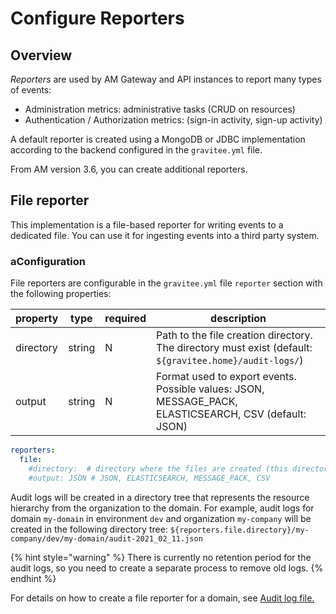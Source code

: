 # Configure Reporters

## Overview

_Reporters_ are used by AM Gateway and API instances to report many types of events:

* Administration metrics: administrative tasks (CRUD on resources)
* Authentication / Authorization metrics: (sign-in activity, sign-up activity)

A default reporter is created using a MongoDB or JDBC implementation according to the backend configured in the `gravitee.yml` file.

From AM version 3.6, you can create additional reporters.

## File reporter

This implementation is a file-based reporter for writing events to a dedicated file. You can use it for ingesting events into a third party system.

### aConfiguration

File reporters are configurable in the `gravitee.yml` file `reporter` section with the following properties:

| property  | type   | required | description                                                                                             |
| --------- | ------ | -------- | ------------------------------------------------------------------------------------------------------- |
| directory | string | N        | Path to the file creation directory. The directory must exist (default: `${gravitee.home}/audit-logs/`) |
| output    | string | N        | Format used to export events. Possible values: JSON, MESSAGE\_PACK, ELASTICSEARCH, CSV (default: JSON)  |

```yaml
reporters:
  file:
    #directory:  # directory where the files are created (this directory must exist): default value = ${gravitee.home}/audit-logs/
    #output: JSON # JSON, ELASTICSEARCH, MESSAGE_PACK, CSV
```

Audit logs will be created in a directory tree that represents the resource hierarchy from the organization to the domain. For example, audit logs for domain `my-domain` in environment `dev` and organization `my-company` will be created in the following directory tree: `${reporters.file.directory}/my-company/dev/my-domain/audit-2021_02_11.json`

{% hint style="warning" %}
There is currently no retention period for the audit logs, so you need to create a separate process to remove old logs.
{% endhint %}

For details on how to create a file reporter for a domain, see [Audit log file.](../../guides/audit-trail/storage/file.md)
